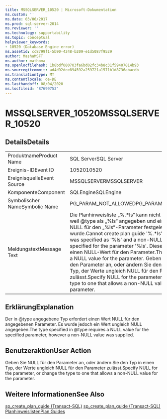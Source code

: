 ```yaml
---
title: MSSQLSERVER_10520 | Microsoft-Dokumentation
ms.custom: ''
ms.date: 03/06/2017
ms.prod: sql-server-2014
ms.reviewer: ''
ms.technology: supportability
ms.topic: conceptual
helpviewer_keywords:
- 10520 (Database Engine error)
ms.assetid: cc8799f1-5b90-4248-b209-e1d5087f9529
author: MashaMSFT
ms.author: mathoma
ms.openlocfilehash: 1b8bdf080703fa6bd02fc34b8c31f59407814b93
ms.sourcegitcommit: ad4d92dce894592a259721a1571b1d8736abacdb
ms.translationtype: MT
ms.contentlocale: de-DE
ms.lasthandoff: 08/04/2020
ms.locfileid: "87699753"
---
```

# <a name="mssqlserver_10520"></a><span data-ttu-id="0eecb-102">MSSQLSERVER_10520</span><span class="sxs-lookup"><span data-stu-id="0eecb-102">MSSQLSERVER_10520</span></span>
    
## <a name="details"></a><span data-ttu-id="0eecb-103">Details</span><span class="sxs-lookup"><span data-stu-id="0eecb-103">Details</span></span>  
  
|||  
|-|-|  
|<span data-ttu-id="0eecb-104">Produktname</span><span class="sxs-lookup"><span data-stu-id="0eecb-104">Product Name</span></span>|<span data-ttu-id="0eecb-105">SQL Server</span><span class="sxs-lookup"><span data-stu-id="0eecb-105">SQL Server</span></span>|  
|<span data-ttu-id="0eecb-106">Ereignis-ID</span><span class="sxs-lookup"><span data-stu-id="0eecb-106">Event ID</span></span>|<span data-ttu-id="0eecb-107">10520</span><span class="sxs-lookup"><span data-stu-id="0eecb-107">10520</span></span>|  
|<span data-ttu-id="0eecb-108">Ereignisquelle</span><span class="sxs-lookup"><span data-stu-id="0eecb-108">Event Source</span></span>|<span data-ttu-id="0eecb-109">MSSQLSERVER</span><span class="sxs-lookup"><span data-stu-id="0eecb-109">MSSQLSERVER</span></span>|  
|<span data-ttu-id="0eecb-110">Komponente</span><span class="sxs-lookup"><span data-stu-id="0eecb-110">Component</span></span>|<span data-ttu-id="0eecb-111">SQLEngine</span><span class="sxs-lookup"><span data-stu-id="0eecb-111">SQLEngine</span></span>|  
|<span data-ttu-id="0eecb-112">Symbolischer Name</span><span class="sxs-lookup"><span data-stu-id="0eecb-112">Symbolic Name</span></span>|<span data-ttu-id="0eecb-113">PG_PARAM_NOT_ALLOWED</span><span class="sxs-lookup"><span data-stu-id="0eecb-113">PG_PARAM_NOT_ALLOWED</span></span>|  
|<span data-ttu-id="0eecb-114">Meldungstext</span><span class="sxs-lookup"><span data-stu-id="0eecb-114">Message Text</span></span>|<span data-ttu-id="0eecb-115">Die Planhinweisliste „%.\*ls“ kann nicht erstellt werden, weil @type als „%ls“ angegeben und ein Wert ungleich NULL für den „%ls“-Parameter festgelegt wurde.</span><span class="sxs-lookup"><span data-stu-id="0eecb-115">Cannot create plan guide '%.\*ls' because @type was specified as '%ls' and a non-NULL value is specified for the parameter '%ls'.</span></span> <span data-ttu-id="0eecb-116">Dieser Typ erfordert einen NULL-Wert für den Parameter.</span><span class="sxs-lookup"><span data-stu-id="0eecb-116">This type requires a NULL value for the parameter.</span></span> <span data-ttu-id="0eecb-117">Geben Sie NULL für den Parameter an, oder ändern Sie den Typ in einen Typ, der Werte ungleich NULL für den Parameter zulässt.</span><span class="sxs-lookup"><span data-stu-id="0eecb-117">Specify NULL for the parameter, or change the type to one that allows a non-NULL value for the parameter.</span></span>|  
  
## <a name="explanation"></a><span data-ttu-id="0eecb-118">Erklärung</span><span class="sxs-lookup"><span data-stu-id="0eecb-118">Explanation</span></span>  
 <span data-ttu-id="0eecb-119">Der in @type angegebene Typ erfordert einen Wert NULL für den angegebenen Parameter. Es wurde jedoch ein Wert ungleich NULL angegeben.</span><span class="sxs-lookup"><span data-stu-id="0eecb-119">The type specified in @type requires a NULL value for the specified parameter, however a non-NULL value was supplied.</span></span>  
  
## <a name="user-action"></a><span data-ttu-id="0eecb-120">Benutzeraktion</span><span class="sxs-lookup"><span data-stu-id="0eecb-120">User Action</span></span>  
 <span data-ttu-id="0eecb-121">Geben Sie NULL für den Parameter an, oder ändern Sie den Typ in einen Typ, der Werte ungleich NULL für den Parameter zulässt.</span><span class="sxs-lookup"><span data-stu-id="0eecb-121">Specify NULL for the parameter, or change the type to one that allows a non-NULL value for the parameter.</span></span>  
  
## <a name="see-also"></a><span data-ttu-id="0eecb-122">Weitere Informationen</span><span class="sxs-lookup"><span data-stu-id="0eecb-122">See Also</span></span>  
 <span data-ttu-id="0eecb-123">[sp_create_plan_guide &#40;Transact-SQL&#41;](/sql/relational-databases/system-stored-procedures/sp-create-plan-guide-transact-sql) </span><span class="sxs-lookup"><span data-stu-id="0eecb-123">[sp_create_plan_guide &#40;Transact-SQL&#41;](/sql/relational-databases/system-stored-procedures/sp-create-plan-guide-transact-sql) </span></span>  
 [<span data-ttu-id="0eecb-124">Planhinweislisten</span><span class="sxs-lookup"><span data-stu-id="0eecb-124">Plan Guides</span></span>](../performance/plan-guides.md)  
  
  
